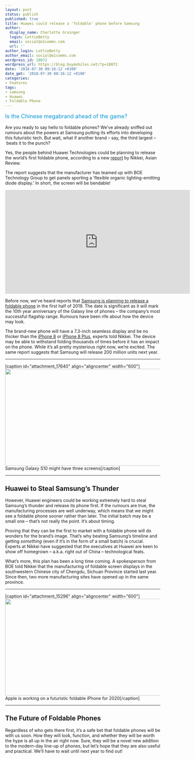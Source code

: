 ```yaml
---
layout: post
status: publish
published: true
title: Huawei could release a 'foldable' phone before Samsung
author:
  display_name: Charlotte Grainger
  login: LottieBetty
  email: social@a1comms.com
  url: ''
author_login: LottieBetty
author_email: social@a1comms.com
wordpress_id: 18072
wordpress_url: https://blog.buymobiles.net/?p=18072
date: '2018-07-30 09:16:12 +0100'
date_gmt: '2018-07-30 08:16:12 +0100'
categories:
- Features
tags:
- samsung
- Huawei
- Foldable Phone
---
```

<p><span class="postStandFirst" style="color: #0896d5; line-height: 26px; font-size: 18px;">Is the Chinese megabrand ahead of the game?</span></p>
<p>Are you ready to say hello to foldable phones? We&rsquo;ve already sniffed out rumours about the powers at Samsung putting its efforts into developing this futuristic tech. But wait, what if another brand &ndash; say, the third largest &ndash;&nbsp;beats it to the punch?</p>
<p>Yes, the people behind Huawei Technologies could be planning to release the world&rsquo;s first foldable phone, according to a new <a href="https://asia.nikkei.com/Business/Huawei-aims-to-launch-world-s-first-foldable-screen-phone" target="_blank" rel="noopener">report</a> by Nikkei, Asian Review.</p>
<p>The report suggests that the manufacturer has teamed up with BOE Technology Group to get panels sporting a &lsquo;flexible organic lighting-emitting diode display.&rsquo; In short, the screen will be bendable!</p>
<p><iframe src="https://www.youtube.com/embed/_Mgs7P16Gao" width="600" height="338" frameborder="0" allowfullscreen="allowfullscreen"><span data-mce-type="bookmark" style="display: inline-block; width: 0px; overflow: hidden; line-height: 0;" class="mce_SELRES_start">﻿</span></iframe></p>
<p>Before now, we&rsquo;ve heard reports that <a href="https://blog.buymobiles.net/news/samsung-galaxy-s10-might-have-three-screens" target="_blank" rel="noopener">Samsung is planning to release a foldable phone</a> in the first half of 2019. The date is significant as it will mark the 10th year anniversary of the Galaxy line of phones &ndash; the company&rsquo;s most successful flagship range. Rumours have been rife about how the device may look.</p>
<p>The brand-new phone will have a 7.3-inch seamless display and be no thicker than the <a href="https://www.buymobiles.net/apple/iphone-8-64gb-space-grey" target="_blank" rel="noopener">iPhone 8</a> or <a href="https://www.buymobiles.net/apple/iphone-8-plus-64gb-space-grey" target="_blank" rel="noopener">iPhone 8 Plus</a>, experts told Nikkei. The device may be able to withstand folding thousands of times before it has an impact on the phone. While it&rsquo;s all pretty mysterious right now, we&rsquo;re excited. The same report suggests that Samsung will release 200 million units next year.</p>
<hr />
<p>[caption id="attachment_17640" align="aligncenter" width="600"]<a href="https://blog.buymobiles.net/news/samsung-galaxy-s10-might-have-three-screens"><img class="wp-image-17640 size-full" src="https://a1comms-blog-buymobiles.storage.googleapis.com/s10-foldable-screen-rumours-002.png" alt="" width="600" height="315" /></a> Samsung Galaxy S10 might have three screens[/caption]</p>
<hr />
<h2>Huawei to Steal Samsung&rsquo;s Thunder</h2>
<p>However, Huawei engineers could be working extremely hard to steal Samsung&rsquo;s thunder and release its phone first. If the rumours are true, the manufacturing processes are well underway, which means that we might see a foldable phone sooner rather than later. The initial batch may be a small one &ndash; that&rsquo;s not really the point. It&rsquo;s about timing.</p>
<p>Proving that they can be the first to market with a foldable phone will do wonders for the brand&rsquo;s image. That&rsquo;s why beating Samsung&rsquo;s timeline and getting <em>something </em>(even if it&rsquo;s in the form of a small batch) is crucial. Experts at Nikkei have suggested that the executives at Huawei are keen to show off homegrown &ndash; a.k.a. right out of China &ndash;&nbsp;technological feats.</p>
<p>What&rsquo;s more, this plan has been a long time coming. A spokesperson from BOE told Nikkei that the manufacturing of foldable screen displays in the southwestern Chinese city of Chengdu, Sichuan Province started last year. Since then, two more manufacturing sites have opened up in the same province.</p>
<hr />
<p>[caption id="attachment_15296" align="aligncenter" width="600"]<a href="https://blog.buymobiles.net/news/apple-is-working-on-a-futuristic-foldable-iphone-for-2020"><img class="wp-image-15296" src="https://lh3.googleusercontent.com/-a2KRekKYC3xLwsdSWP1AAwz9bkfjt-cIV_qTWZRgMo1ZfqiD7G06nKhRJXDSK3a01U2LtIu1I2b25vbz0JI_Jes2A=s0" alt="" width="600" height="315" /></a> Apple is working on a futuristic foldable iPhone for 2020[/caption]</p>
<hr />
<h2>The Future of Foldable Phones</h2>
<p>Regardless of who gets there first, it&rsquo;s a safe bet that foldable phones will be with us soon. How they will look, function, and whether they will be worth the hype is all up in the air right now. Sure, they will be a novel new addition to the modern-day line-up of phones, but let&rsquo;s hope that they are also useful and practical. We&rsquo;ll have to wait until next year to find out!</p>
